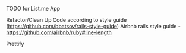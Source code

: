 TODO for List.me App

Refactor/Clean Up Code according to style guide (https://github.com/bbatsov/rails-style-guide)
Airbnb rails style guide - https://github.com/airbnb/ruby#line-length

Prettify

